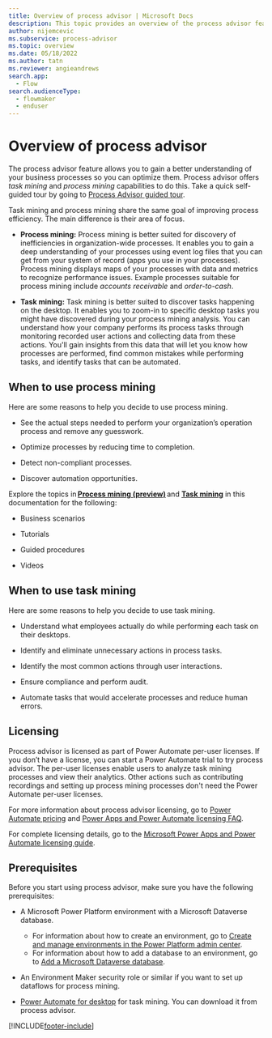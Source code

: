 ```yaml
---
title: Overview of process advisor | Microsoft Docs
description: This topic provides an overview of the process advisor feature in Power Automate.
author: nijemcevic 
ms.subservice: process-advisor
ms.topic: overview
ms.date: 05/18/2022
ms.author: tatn
ms.reviewer: angieandrews
search.app: 
  - Flow
search.audienceType: 
  - flowmaker
  - enduser
---
```


# Overview of process advisor

The process advisor feature allows you to gain a better understanding of your business processes so you can optimize them. Process advisor offers *task mining* and *process mining* capabilities to do this. Take a quick self-guided tour by going to [Process Advisor guided tour](https://guidedtour.microsoft.com/en-us/guidedtour/power-platform/process-advisor/1/1).

Task mining and process mining share the same goal of improving process efficiency. The main difference is their area of focus.

- **Process mining:** Process mining is better suited for discovery of inefficiencies in organization-wide processes. It enables you to gain a deep understanding of your processes using event log files that you can get from your system of record (apps you use in your processes). Process mining displays maps of your processes with data and metrics to recognize performance issues. Example processes suitable for process mining include *accounts receivable* and *order-to-cash*.

- **Task mining:** Task mining is better suited to discover tasks happening on the desktop. It enables you to zoom-in to specific desktop tasks you might have discovered during your process mining analysis. You can understand how your company performs its process tasks through monitoring recorded user actions and collecting data from these actions. You'll gain insights from this data that will let you know how processes are performed, find common mistakes while performing tasks, and identify tasks that can be automated.

## When to use process mining

Here are some reasons to help you decide to use process mining.

- See the actual steps needed to perform your organization’s operation process and remove any guesswork.

- Optimize processes by reducing time to completion.

- Detect non-compliant processes.

- Discover automation opportunities.

Explore the topics in [**Process mining (preview)**](process-mining-overview.md) and [**Task mining**](task-mining-overview.md) in this documentation for the following:

- Business scenarios

- Tutorials

- Guided procedures

- Videos

## When to use task mining

Here are some reasons to help you decide to use task mining.

- Understand what employees actually do while performing each task on their desktops.

- Identify and eliminate unnecessary actions in process tasks.

- Identify the most common actions through user interactions.

- Ensure compliance and perform audit.

- Automate tasks that would accelerate processes and reduce human errors.

## Licensing

Process advisor is licensed as part of Power Automate per-user licenses. If you don’t have a license, you can start a Power Automate trial to try process advisor. The per-user licenses enable users to analyze task mining processes and view their analytics. Other actions such as contributing recordings and setting up process mining processes don't need the Power Automate per-user licenses.

For more information about process advisor licensing, go to [Power Automate pricing](https://us.flow.microsoft.com/pricing/) and [Power Apps and Power Automate licensing FAQ](/power-platform/admin/powerapps-flow-licensing-faq).

For complete licensing details, go to the [Microsoft Power Apps and Power Automate licensing guide](https://go.microsoft.com/fwlink/?LinkId=2085130).

## Prerequisites

Before you start using process advisor, make sure you have the following prerequisites:

- A Microsoft Power Platform environment with a Microsoft Dataverse database.
  - For information about how to create an environment, go to [Create and manage environments in the Power Platform admin center](/power-platform/admin/create-environment).
  - For information about how to add a database to an environment, go to [Add a Microsoft Dataverse database](/power-platform/admin/create-database).

- An Environment Maker security role or similar if you want to set up dataflows for process mining.

- [Power Automate for desktop](desktop-flows/introduction.md) for task mining. You can download it from process advisor.

[!INCLUDE[footer-include](includes/footer-banner.md)]
